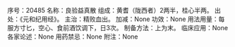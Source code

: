 序号：20485
名称：良验益真散
组成：黄耆（陇西者）2两半，桂心半两。
出处：《元和纪用经》。
主治：精败血出。
加减：None
功效：None
用法用量：每服方寸匕，空心、食前酒饮调下，日3次。
制备方法：上为末。
临床应用：None
各家论述：None
用药禁忌：None
附注：None
